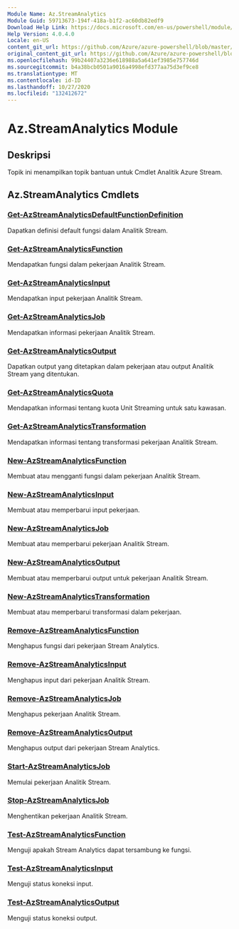 ```yaml
---
Module Name: Az.StreamAnalytics
Module Guid: 59713673-194f-418a-b1f2-ac60db82edf9
Download Help Link: https://docs.microsoft.com/en-us/powershell/module/az.streamanalytics
Help Version: 4.0.4.0
Locale: en-US
content_git_url: https://github.com/Azure/azure-powershell/blob/master/src/StreamAnalytics/StreamAnalytics/help/Az.StreamAnalytics.md
original_content_git_url: https://github.com/Azure/azure-powershell/blob/master/src/StreamAnalytics/StreamAnalytics/help/Az.StreamAnalytics.md
ms.openlocfilehash: 99b24407a3236e618988a5a641ef3985e757746d
ms.sourcegitcommit: b4a38bcb0501a9016a4998efd377aa75d3ef9ce8
ms.translationtype: MT
ms.contentlocale: id-ID
ms.lasthandoff: 10/27/2020
ms.locfileid: "132412672"
---
```

# Az.StreamAnalytics Module
## Deskripsi
Topik ini menampilkan topik bantuan untuk Cmdlet Analitik Azure Stream.

## Az.StreamAnalytics Cmdlets
### [Get-AzStreamAnalyticsDefaultFunctionDefinition](Get-AzStreamAnalyticsDefaultFunctionDefinition.md)
Dapatkan definisi default fungsi dalam Analitik Stream.

### [Get-AzStreamAnalyticsFunction](Get-AzStreamAnalyticsFunction.md)
Mendapatkan fungsi dalam pekerjaan Analitik Stream.

### [Get-AzStreamAnalyticsInput](Get-AzStreamAnalyticsInput.md)
Mendapatkan input pekerjaan Analitik Stream.

### [Get-AzStreamAnalyticsJob](Get-AzStreamAnalyticsJob.md)
Mendapatkan informasi pekerjaan Analitik Stream.

### [Get-AzStreamAnalyticsOutput](Get-AzStreamAnalyticsOutput.md)
Dapatkan output yang ditetapkan dalam pekerjaan atau output Analitik Stream yang ditentukan.

### [Get-AzStreamAnalyticsQuota](Get-AzStreamAnalyticsQuota.md)
Mendapatkan informasi tentang kuota Unit Streaming untuk satu kawasan.

### [Get-AzStreamAnalyticsTransformation](Get-AzStreamAnalyticsTransformation.md)
Mendapatkan informasi tentang transformasi pekerjaan Analitik Stream.

### [New-AzStreamAnalyticsFunction](New-AzStreamAnalyticsFunction.md)
Membuat atau mengganti fungsi dalam pekerjaan Analitik Stream.

### [New-AzStreamAnalyticsInput](New-AzStreamAnalyticsInput.md)
Membuat atau memperbarui input pekerjaan.

### [New-AzStreamAnalyticsJob](New-AzStreamAnalyticsJob.md)
Membuat atau memperbarui pekerjaan Analitik Stream.

### [New-AzStreamAnalyticsOutput](New-AzStreamAnalyticsOutput.md)
Membuat atau memperbarui output untuk pekerjaan Analitik Stream.

### [New-AzStreamAnalyticsTransformation](New-AzStreamAnalyticsTransformation.md)
Membuat atau memperbarui transformasi dalam pekerjaan.

### [Remove-AzStreamAnalyticsFunction](Remove-AzStreamAnalyticsFunction.md)
Menghapus fungsi dari pekerjaan Stream Analytics.

### [Remove-AzStreamAnalyticsInput](Remove-AzStreamAnalyticsInput.md)
Menghapus input dari pekerjaan Analitik Stream.

### [Remove-AzStreamAnalyticsJob](Remove-AzStreamAnalyticsJob.md)
Menghapus pekerjaan Analitik Stream.

### [Remove-AzStreamAnalyticsOutput](Remove-AzStreamAnalyticsOutput.md)
Menghapus output dari pekerjaan Stream Analytics.

### [Start-AzStreamAnalyticsJob](Start-AzStreamAnalyticsJob.md)
Memulai pekerjaan Analitik Stream.

### [Stop-AzStreamAnalyticsJob](Stop-AzStreamAnalyticsJob.md)
Menghentikan pekerjaan Analitik Stream.

### [Test-AzStreamAnalyticsFunction](Test-AzStreamAnalyticsFunction.md)
Menguji apakah Stream Analytics dapat tersambung ke fungsi.

### [Test-AzStreamAnalyticsInput](Test-AzStreamAnalyticsInput.md)
Menguji status koneksi input.

### [Test-AzStreamAnalyticsOutput](Test-AzStreamAnalyticsOutput.md)
Menguji status koneksi output.

